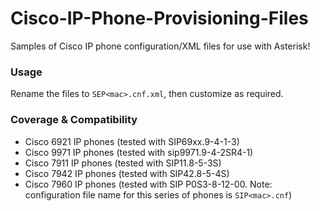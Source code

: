 # Cisco-IP-Phone-Provisioning-Files
Samples of Cisco IP phone configuration/XML files for use with Asterisk!

### Usage
Rename the files to `SEP<mac>.cnf.xml`, then customize as required.

### Coverage & Compatibility
* Cisco 6921 IP phones (tested with SIP69xx.9-4-1-3)
* Cisco 9971 IP phones (tested with sip9971.9-4-2SR4-1)
* Cisco 7911 IP phones (tested with SIP11.8-5-3S)
* Cisco 7942 IP phones (tested with SIP42.8-5-4S)
* Cisco 7960 IP phones (tested with SIP P0S3-8-12-00. Note: configuration file name for this series of phones is `SIP<mac>.cnf`)

